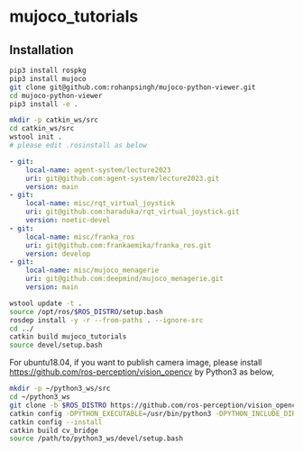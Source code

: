 # mujoco_tutorials

## Installation
```bash
pip3 install rospkg
pip3 install mujoco
git clone git@github.com:rohanpsingh/mujoco-python-viewer.git
cd mujoco-python-viewer
pip3 install -e .
```

```bash
mkdir -p catkin_ws/src
cd catkin_ws/src
wstool init .
# please edit .rosinstall as below
```

```yaml
- git:
    local-name: agent-system/lecture2023
    uri: git@github.com:agent-system/lecture2023.git
    version: main
- git:
    local-name: misc/rqt_virtual_joystick
    uri: git@github.com:haraduka/rqt_virtual_joystick.git
    version: noetic-devel
- git:
    local-name: misc/franka_ros
    uri: git@github.com:frankaemika/franka_ros.git
    version: develop
- git:
    local-name: misc/mujoco_menagerie
    uri: git@github.com:deepmind/mujoco_menagerie.git
    version: main
```

```bash
wstool update -t .
source /opt/ros/$ROS_DISTRO/setup.bash
rosdep install -y -r --from-paths . --ignore-src
cd ../
catkin build mujoco_tutorials
source devel/setup.bash
```

For ubuntu18.04, if you want to publish camera image, please install https://github.com/ros-perception/vision_opencv by Python3 as below,
```bash
mkdir -p ~/python3_ws/src
cd ~/python3_ws
git clone -b $ROS_DISTRO https://github.com/ros-perception/vision_opencv.git
catkin config -DPYTHON_EXECUTABLE=/usr/bin/python3 -DPYTHON_INCLUDE_DIR=/usr/include/python3.6m -DPYTHON_LIBRARY=/usr/lib/x86_64-linux-gnu/libpython3.6m.so
catkin config --install
catkin build cv_bridge
source /path/to/python3_ws/devel/setup.bash
```
